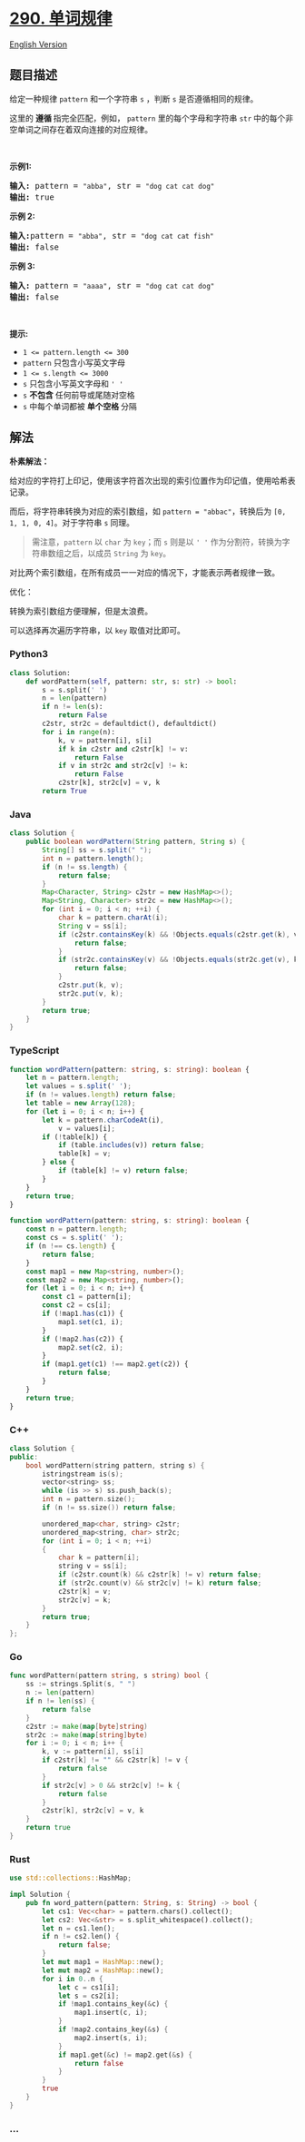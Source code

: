 # [290. 单词规律](https://leetcode.cn/problems/word-pattern)

[English Version](/solution/0200-0299/0290.Word%20Pattern/README_EN.md)

## 题目描述

<!-- 这里写题目描述 -->

<p>给定一种规律 <code>pattern</code>&nbsp;和一个字符串&nbsp;<code>s</code>&nbsp;，判断 <code>s</code>&nbsp;是否遵循相同的规律。</p>

<p>这里的&nbsp;<strong>遵循&nbsp;</strong>指完全匹配，例如，&nbsp;<code>pattern</code>&nbsp;里的每个字母和字符串&nbsp;<code>str</code><strong>&nbsp;</strong>中的每个非空单词之间存在着双向连接的对应规律。</p>

<p>&nbsp;</p>

<p><strong>示例1:</strong></p>

<pre>
<strong>输入:</strong> pattern = <code>"abba"</code>, str = <code>"dog cat cat dog"</code>
<strong>输出:</strong> true</pre>

<p><strong>示例 2:</strong></p>

<pre>
<strong>输入:</strong>pattern = <code>"abba"</code>, str = <code>"dog cat cat fish"</code>
<strong>输出:</strong> false</pre>

<p><strong>示例 3:</strong></p>

<pre>
<strong>输入:</strong> pattern = <code>"aaaa"</code>, str = <code>"dog cat cat dog"</code>
<strong>输出:</strong> false</pre>

<p>&nbsp;</p>

<p><strong>提示:</strong></p>

<ul>
	<li><code>1 &lt;= pattern.length &lt;= 300</code></li>
	<li><code>pattern</code>&nbsp;只包含小写英文字母</li>
	<li><code>1 &lt;= s.length &lt;= 3000</code></li>
	<li><code>s</code>&nbsp;只包含小写英文字母和&nbsp;<code>' '</code></li>
	<li><code>s</code>&nbsp;<strong>不包含</strong> 任何前导或尾随对空格</li>
	<li><code>s</code>&nbsp;中每个单词都被 <strong>单个空格 </strong>分隔</li>
</ul>

## 解法

<!-- 这里可写通用的实现逻辑 -->

**朴素解法：**

给对应的字符打上印记，使用该字符首次出现的索引位置作为印记值，使用哈希表记录。

而后，将字符串转换为对应的索引数组，如 `pattern = "abbac"`，转换后为 `[0, 1, 1, 0, 4]`。对于字符串 `s` 同理。

> 需注意，`pattern` 以 `char` 为 `key`；而 `s` 则是以 `' '` 作为分割符，转换为字符串数组之后，以成员 `String` 为 `key`。

对比两个索引数组，在所有成员一一对应的情况下，才能表示两者规律一致。

优化：

转换为索引数组方便理解，但是太浪费。

可以选择再次遍历字符串，以 `key` 取值对比即可。

<!-- tabs:start -->

### **Python3**

<!-- 这里可写当前语言的特殊实现逻辑 -->

```python
class Solution:
    def wordPattern(self, pattern: str, s: str) -> bool:
        s = s.split(' ')
        n = len(pattern)
        if n != len(s):
            return False
        c2str, str2c = defaultdict(), defaultdict()
        for i in range(n):
            k, v = pattern[i], s[i]
            if k in c2str and c2str[k] != v:
                return False
            if v in str2c and str2c[v] != k:
                return False
            c2str[k], str2c[v] = v, k
        return True
```

### **Java**

<!-- 这里可写当前语言的特殊实现逻辑 -->

```java
class Solution {
    public boolean wordPattern(String pattern, String s) {
        String[] ss = s.split(" ");
        int n = pattern.length();
        if (n != ss.length) {
            return false;
        }
        Map<Character, String> c2str = new HashMap<>();
        Map<String, Character> str2c = new HashMap<>();
        for (int i = 0; i < n; ++i) {
            char k = pattern.charAt(i);
            String v = ss[i];
            if (c2str.containsKey(k) && !Objects.equals(c2str.get(k), v)) {
                return false;
            }
            if (str2c.containsKey(v) && !Objects.equals(str2c.get(v), k)) {
                return false;
            }
            c2str.put(k, v);
            str2c.put(v, k);
        }
        return true;
    }
}
```

### **TypeScript**

```ts
function wordPattern(pattern: string, s: string): boolean {
    let n = pattern.length;
    let values = s.split(' ');
    if (n != values.length) return false;
    let table = new Array(128);
    for (let i = 0; i < n; i++) {
        let k = pattern.charCodeAt(i),
            v = values[i];
        if (!table[k]) {
            if (table.includes(v)) return false;
            table[k] = v;
        } else {
            if (table[k] != v) return false;
        }
    }
    return true;
}
```

```ts
function wordPattern(pattern: string, s: string): boolean {
    const n = pattern.length;
    const cs = s.split(' ');
    if (n !== cs.length) {
        return false;
    }
    const map1 = new Map<string, number>();
    const map2 = new Map<string, number>();
    for (let i = 0; i < n; i++) {
        const c1 = pattern[i];
        const c2 = cs[i];
        if (!map1.has(c1)) {
            map1.set(c1, i);
        }
        if (!map2.has(c2)) {
            map2.set(c2, i);
        }
        if (map1.get(c1) !== map2.get(c2)) {
            return false;
        }
    }
    return true;
}
```

### **C++**

```cpp
class Solution {
public:
    bool wordPattern(string pattern, string s) {
        istringstream is(s);
        vector<string> ss;
        while (is >> s) ss.push_back(s);
        int n = pattern.size();
        if (n != ss.size()) return false;

        unordered_map<char, string> c2str;
        unordered_map<string, char> str2c;
        for (int i = 0; i < n; ++i)
        {
            char k = pattern[i];
            string v = ss[i];
            if (c2str.count(k) && c2str[k] != v) return false;
            if (str2c.count(v) && str2c[v] != k) return false;
            c2str[k] = v;
            str2c[v] = k;
        }
        return true;
    }
};
```

### **Go**

```go
func wordPattern(pattern string, s string) bool {
	ss := strings.Split(s, " ")
	n := len(pattern)
	if n != len(ss) {
		return false
	}
	c2str := make(map[byte]string)
	str2c := make(map[string]byte)
	for i := 0; i < n; i++ {
		k, v := pattern[i], ss[i]
		if c2str[k] != "" && c2str[k] != v {
			return false
		}
		if str2c[v] > 0 && str2c[v] != k {
			return false
		}
		c2str[k], str2c[v] = v, k
	}
	return true
}
```

### **Rust**

```rust
use std::collections::HashMap;

impl Solution {
    pub fn word_pattern(pattern: String, s: String) -> bool {
        let cs1: Vec<char> = pattern.chars().collect();
        let cs2: Vec<&str> = s.split_whitespace().collect();
        let n = cs1.len();
        if n != cs2.len() {
            return false;
        }
        let mut map1 = HashMap::new();
        let mut map2 = HashMap::new();
        for i in 0..n {
            let c = cs1[i];
            let s = cs2[i];
            if !map1.contains_key(&c) {
                map1.insert(c, i);
            }
            if !map2.contains_key(&s) {
                map2.insert(s, i);
            }
            if map1.get(&c) != map2.get(&s) {
                return false
            }
        }
        true
    }
}
```

### **...**

```

```

<!-- tabs:end -->
